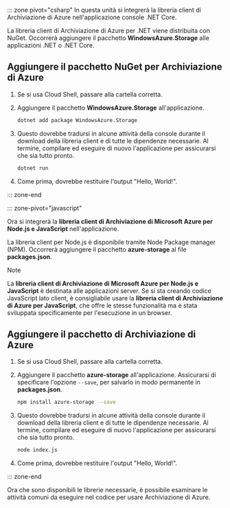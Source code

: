 ::: zone pivot="csharp" In questa unità si integrerà la libreria client di Archiviazione di Azure nell'applicazione console .NET Core.

La libreria client di Archiviazione di Azure per .NET viene distribuita con NuGet. Occorrerà aggiungere il pacchetto **WindowsAzure.Storage** alle applicazioni .NET o .NET Core.

## <a name="add-the-azure-storage-nuget-package"></a>Aggiungere il pacchetto NuGet per Archiviazione di Azure

1. Se si usa Cloud Shell, passare alla cartella corretta.

1. Aggiungere il pacchetto **WindowsAzure.Storage** all'applicazione.

    ```bash
    dotnet add package WindowsAzure.Storage
    ```

1. Questo dovrebbe tradursi in alcune attività della console durante il download della libreria client e di tutte le dipendenze necessarie. Al termine, compilare ed eseguire di nuovo l'applicazione per assicurarsi che sia tutto pronto.

    ```bash
    dotnet run
    ```

1. Come prima, dovrebbe restituire l'output "Hello, World!".

::: zone-end

::: zone-pivot="javascript"

Ora si integrerà la **libreria client di Archiviazione di Microsoft Azure per Node.js e JavaScript** nell'applicazione.

La libreria client per Node.js è disponibile tramite Node Package manager (NPM). Occorrerà aggiungere il pacchetto **azure-storage** al file **packages.json**.

> [!NOTE]
> La **libreria client di Archiviazione di Microsoft Azure per Node.js e JavaScript** è destinata alle applicazioni server. Se si sta creando codice JavaScript lato client, è consigliabile usare la **libreria client di Archiviazione di Azure per JavaScript**, che offre le stesse funzionalità ma è stata sviluppata specificamente per l'esecuzione in un browser.

## <a name="add-the-azure-storage-package"></a>Aggiungere il pacchetto di Archiviazione di Azure

1. Se si usa Cloud Shell, passare alla cartella corretta.

1. Aggiungere il pacchetto **azure-storage** all'applicazione. Assicurarsi di specificare l'opzione `--save`, per salvarlo in modo permanente in **packages.json**.

    ```bash
    npm install azure-storage --save
    ```

1. Questo dovrebbe tradursi in alcune attività della console durante il download della libreria client e di tutte le dipendenze necessarie. Al termine, compilare ed eseguire di nuovo l'applicazione per assicurarsi che sia tutto pronto.

    ```bash
    node index.js
    ```

1. Come prima, dovrebbe restituire l'output "Hello, World!".

::: zone-end

Ora che sono disponibili le librerie necessarie, è possibile esaminare le attività comuni da eseguire nel codice per usare Archiviazione di Azure.
